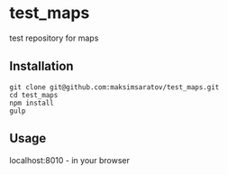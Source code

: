 # test_maps
test repository for maps

## Installation

```
git clone git@github.com:maksimsaratov/test_maps.git
cd test_maps
npm install
gulp
```

## Usage

localhost:8010 - in your browser
